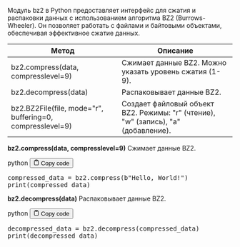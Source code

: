 <p>Модуль bz2 в Python предоставляет интерфейс для сжатия и распаковки данных
с использованием алгоритма BZ2 (Burrows-Wheeler).
Он позволяет работать с файлами и байтовыми объектами, обеспечивая эффективное сжатие данных.</p>
<table>
<thead>
<tr>
<th>Метод</th>
<th>Описание</th>
</tr>
</thead>
<tbody>
<tr>
<td>bz2.compress(data, compresslevel=9)</td>
<td>Сжимает данные BZ2. Можно указать уровень сжатия (1-9).</td>
</tr>
<tr>
<td>bz2.decompress(data)</td>
<td>Распаковывает данные BZ2.</td>
</tr>
<tr>
<td>bz2.BZ2File(file, mode="r", buffering=0, compresslevel=9)</td>
<td>Создает файловый объект BZ2. Режимы: "r" (чтение), "w" (запись), "a" (добавление).</td>
</tr>
</tbody>
</table>
<p><strong>bz2.compress(data, compresslevel=9)</strong> Сжимает данные BZ2.</p>
<div class="code-element">
<div class="lang-line">
  <text>python</text>
  <button class="copy-button"
          id="code9ecaf9df60ec42fcd02b77ce7abd2257b"
          onclick="copyCode(code9ecaf9df60ec42fcd02b77ce7abd2257, code9ecaf9df60ec42fcd02b77ce7abd2257b)">
    <svg stroke="currentColor"
         fill="none"
         stroke-width="2"
         viewBox="0 0 24 24"
         stroke-linecap="round"
         stroke-linejoin="round"
         class="h-4 w-4"
         height="1em"
         width="1em"
         xmlns="http://www.w3.org/2000/svg">
      <path d="M16 4h2a2 2 0 0 1 2 2v14a2 2 0 0 1-2 2H6a2 2 0 0 1-2-2V6a2 2 0 0 1 2-2h2"></path>
      <rect x="8" y="2" width="8" height="4" rx="1" ry="1"></rect>
    </svg>
    <text>Copy code</text>
  </button>

</div>
<div class="code" id="code9ecaf9df60ec42fcd02b77ce7abd2257"><div class="highlight"><pre><span></span><span class="n">compressed_data</span> <span class="o">=</span> <span class="n">bz2</span><span class="o">.</span><span class="n">compress</span><span class="p">(</span><span class="sa">b</span><span class="s2">&quot;Hello, World!&quot;</span><span class="p">)</span>
<span class="nb">print</span><span class="p">(</span><span class="n">compressed_data</span><span class="p">)</span>
</pre></div></div>
</div>

<p><strong>bz2.decompress(data)</strong> Распаковывает данные BZ2.</p>
<div class="code-element">
<div class="lang-line">
  <text>python</text>
  <button class="copy-button"
          id="code6925218cb2a7b87af2005df85ac07ba5b"
          onclick="copyCode(code6925218cb2a7b87af2005df85ac07ba5, code6925218cb2a7b87af2005df85ac07ba5b)">
    <svg stroke="currentColor"
         fill="none"
         stroke-width="2"
         viewBox="0 0 24 24"
         stroke-linecap="round"
         stroke-linejoin="round"
         class="h-4 w-4"
         height="1em"
         width="1em"
         xmlns="http://www.w3.org/2000/svg">
      <path d="M16 4h2a2 2 0 0 1 2 2v14a2 2 0 0 1-2 2H6a2 2 0 0 1-2-2V6a2 2 0 0 1 2-2h2"></path>
      <rect x="8" y="2" width="8" height="4" rx="1" ry="1"></rect>
    </svg>
    <text>Copy code</text>
  </button>

</div>
<div class="code" id="code6925218cb2a7b87af2005df85ac07ba5"><div class="highlight"><pre><span></span><span class="n">decompressed_data</span> <span class="o">=</span> <span class="n">bz2</span><span class="o">.</span><span class="n">decompress</span><span class="p">(</span><span class="n">compressed_data</span><span class="p">)</span>
<span class="nb">print</span><span class="p">(</span><span class="n">decompressed_data</span><span class="p">)</span>
</pre></div></div>
</div>
